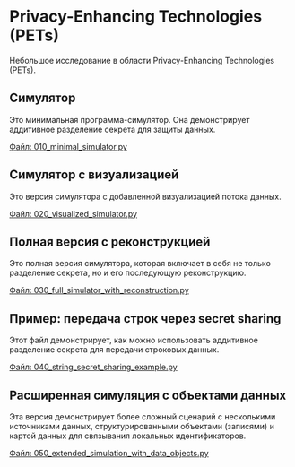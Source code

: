 # Privacy-Enhancing Technologies (PETs)

Небольшое исследование в области Privacy-Enhancing Technologies (PETs).

## Симулятор

Это минимальная программа-симулятор. Она демонстрирует аддитивное разделение секрета для защиты данных.

[Файл: 010_minimal_simulator.py](./things/010_minimal_simulator.py)

## Симулятор с визуализацией

Это версия симулятора с добавленной визуализацией потока данных.

[Файл: 020_visualized_simulator.py](./things/020_visualized_simulator.py)

## Полная версия с реконструкцией

Это полная версия симулятора, которая включает в себя не только разделение секрета, но и его последующую реконструкцию.

[Файл: 030_full_simulator_with_reconstruction.py](./things/030_full_simulator_with_reconstruction.py)

## Пример: передача строк через secret sharing

Этот файл демонстрирует, как можно использовать аддитивное разделение секрета для передачи строковых данных.

[Файл: 040_string_secret_sharing_example.py](./things/040_string_secret_sharing_example.py)

## Расширенная симуляция с объектами данных

Эта версия демонстрирует более сложный сценарий с несколькими источниками данных, структурированными объектами (записями) и картой данных для связывания локальных идентификаторов.

[Файл: 050_extended_simulation_with_data_objects.py](./things/050_extended_simulation_with_data_objects.py)